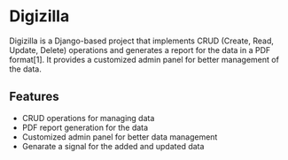 # Digizilla

Digizilla is a Django-based project that implements CRUD (Create, Read, Update, Delete) operations and generates a report for the data in a PDF format[1]. It provides a customized admin panel for better management of the data.

## Features

- CRUD operations for managing data
- PDF report generation for the data
- Customized admin panel for better data management
- Genarate a signal for the added and updated data

